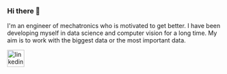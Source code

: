 ### Hi there 👋

I'm an engineer of mechatronics who is motivated to get better. I have been developing myself in data science and computer vision for a long time. My aim is to work with the biggest data or the most important data.

[<img src='https://cdn.jsdelivr.net/npm/simple-icons@3.0.1/icons/linkedin.svg' alt='linkedin' height='40'>](https://www.linkedin.com/in/https://www.linkedin.com/in/masallaherim//)  
